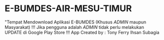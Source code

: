 # E-BUMDES-AIR-MESU-TIMUR
"Tempat Mendownload Aplikasi E-BUMDES (Khusus *ADMIN* maupun Masyarakat)
!!! Jika pengguna adalah *ADMIN* tidak perlu melakukan UPDATE di Google Play Store !!!
App Created by : 
Tony 
Ferry
Ihsan Subagia
